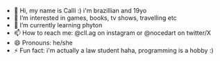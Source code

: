 - 👋 Hi, my name is Calli :) i'm brazillian and 19yo
- 👀 I’m interested in games, books, tv shows, travelling etc
- 🌱 I’m currently learning phyton
- 📫 How to reach me: @cll.ag on instagram or @nocedart on twitter/X
- 😄 Pronouns: he/she 
- ⚡ Fun fact: i'm actually a law student haha, programming is a hobby :)

<!---
Calliq/Calliq is a ✨ special ✨ repository because its `README.md` (this file) appears on your GitHub profile.
You can click the Preview link to take a look at your changes.
--->
